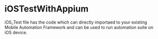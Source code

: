 # iOSTestWithAppium

iOS_Test file has the code which can directly importaed to your existing Mobile Automation Framework and can be used to run automation suite on iOS device.

